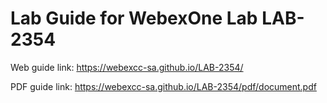 # Lab Guide for WebexOne Lab LAB-2354

Web guide link: https://webexcc-sa.github.io/LAB-2354/

PDF guide link: https://webexcc-sa.github.io/LAB-2354/pdf/document.pdf
